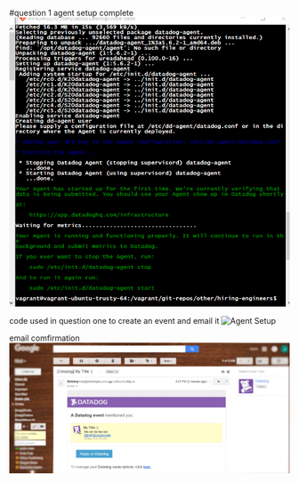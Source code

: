 #question 1
agent setup complete  
![Agent Setup](imgs/agentSetUp.png)

code used in question one to create an event and email it
![Agent Setup](imgs/questio1Code.png)

email comfirmation  
![Agent Setup](imgs/emailsuccess.png)